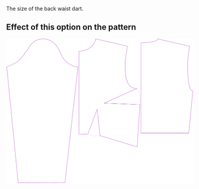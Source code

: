 The size of the back waist dart.


## Effect of this option on the pattern
![This image shows the effect of this option by superimposing several variants that have a different value for this option](breanna_waistdart_sample.svg "Effect of this option on the pattern")
